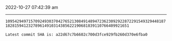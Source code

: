 2022-10-27 07:42:39 am

---

`1095429497157092493037042765213084914894723623092922872291549329448187182815941232789614910314385622190681839110766409921651`

`Latest commit SHA is: a22d67c7b6602c700d3fce929fb260d370e6fba0 `
